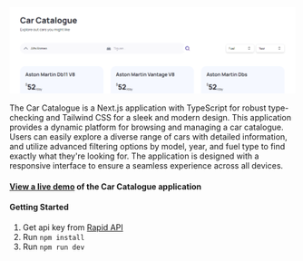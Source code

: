 ![screenshot](public\car-catalog-preview.png)

The Car Catalogue is a Next.js application with TypeScript for robust type-checking and Tailwind CSS for a sleek and modern design. This application provides a dynamic platform for browsing and managing a car catalogue. Users can easily explore a diverse range of cars with detailed information, and utilize advanced filtering options by model, year, and fuel type to find exactly what they're looking for. The application is designed with a responsive interface to ensure a seamless experience across all devices.

#### [View a live demo](https://nextjs-catalogue-with-tailwindcss-ylt3.vercel.app/) of the Car Catalogue application

#### Getting Started

1. Get api key from [Rapid API](https://rapidapi.com/apininjas/api/cars-by-api-ninjas/pricing)
2. Run `npm install`
3. Run `npm run dev`
